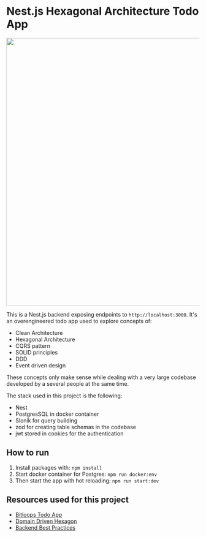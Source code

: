# Nest.js Hexagonal Architecture Todo App

<img src="https://github.com/Sairyss/domain-driven-hexagon/raw/master/assets/images/DomainDrivenHexagon.png" width="700">

This is a Nest.js backend exposing endpoints to `http://localhost:3000`. It's an overengineered todo app used to explore concepts of:
  - Clean Architecture
  - Hexagonal Architecture
  - CQRS pattern
  - SOLID principles
  - DDD
  - Event driven design

These concepts only make sense while dealing with a very large codebase developed by a several people at the same time.

The stack used in this project is the following:
  - Nest
  - PostgresSQL in docker container
  - Slonik for query building
  - zod for creating table schemas in the codebase
  - jwt stored in cookies for the authentication

## How to run
1. Install packages with: `npm install`
2. Start docker container for Postgres: `npm run docker:env`
3. Then start the app with hot reloading: `npm run start:dev`

## Resources used for this project
- [Bitloops Todo App](https://github.com/bitloops/ddd-hexagonal-cqrs-es-eda)
- [Domain Driven Hexagon](https://github.com/Sairyss/domain-driven-hexagon)
- [Backend Best Practices](https://github.com/Sairyss/backend-best-practices)